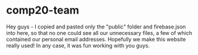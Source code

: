# comp20-team

Hey guys - I copied and pasted only the "public" folder and firebase.json into here, so that no one could see all our unnecessary files, a few of which contained our personal email addresses. Hopefully we make this website really used! In any case, it was fun working with you guys.
